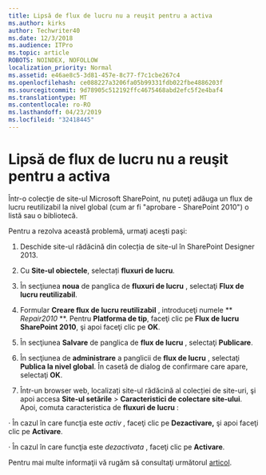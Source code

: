 ```yaml
---
title: Lipsă de flux de lucru nu a reuşit pentru a activa
ms.author: kirks
author: Techwriter40
ms.date: 12/3/2018
ms.audience: ITPro
ms.topic: article
ROBOTS: NOINDEX, NOFOLLOW
localization_priority: Normal
ms.assetid: e46ae8c5-3d81-457e-8c77-f7c1cbe267c4
ms.openlocfilehash: ce088227a3206fa05b99331fdb022fbe4886203f
ms.sourcegitcommit: 9d78905c512192ffc4675468abd2efc5f2e4baf4
ms.translationtype: MT
ms.contentlocale: ro-RO
ms.lasthandoff: 04/23/2019
ms.locfileid: "32418445"
---
```

# <a name="missing-workflow-failed-to-activate"></a>Lipsă de flux de lucru nu a reuşit pentru a activa

Într-o colecţie de site-ul Microsoft SharePoint, nu puteţi adăuga un flux de lucru reutilizabil la nivel global (cum ar fi "aprobare - SharePoint 2010") o listă sau o bibliotecă.
  
Pentru a rezolva această problemă, urmaţi aceşti paşi: 
  
1. Deschide site-ul rădăcină din colecția de site-ul în SharePoint Designer 2013.
  
2. Cu **Site-ul obiectele**, selectați **fluxuri de lucru**. 
  
3. În secţiunea **noua** de panglica de **fluxuri de lucru** , selectaţi **Flux de lucru reutilizabil**. 
  
4. Formular **Creare flux de lucru reutilizabil** , introduceţi numele ** *Repair2010* **. Pentru **Platforma de tip**, faceţi clic pe **Flux de lucru SharePoint 2010**, şi apoi faceţi clic pe **OK**. 
  
1. În secţiunea **Salvare** de panglica de **flux de lucru** , selectaţi **Publicare**. 
  
2. În secţiunea de **administrare** a panglicii de **flux de lucru** , selectaţi **Publica la nivel global**. În casetă de dialog de confirmare care apare, selectaţi **OK**. 
  
3. Într-un browser web, localizați site-ul rădăcină al colecției de site-uri, şi apoi accesa **Site-ul setările** \> **Caracteristici de colectare site-ului**. Apoi, comuta caracteristica de **fluxuri de lucru** : 
  
· În cazul în care funcţia este *activ* , faceţi clic pe **Dezactivare,** şi apoi faceţi clic pe **Activare**. 
  
· În cazul în care funcţia este *dezactivata* , faceţi clic pe **Activare**. 
  
Pentru mai multe informaţii vă rugăm să consultaţi următorul [articol](https://go.microsoft.com/fwlink/?linkid=2047770&amp;clcid=0x409).
  

